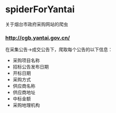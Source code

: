 # spiderForYantai
关于烟台市政府采购网站的爬虫

### http://cgb.yantai.gov.cn/

在采集公告->成交公告下，爬取每个公告的以下信息：
* 采购项目名称
* 招标公告发布日期
* 开标日期
* 采购方式
* 供应商名称
* 供应商地址
* 中标金额
* 采购地理机构
